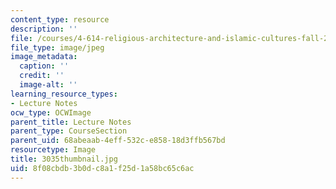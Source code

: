```yaml
---
content_type: resource
description: ''
file: /courses/4-614-religious-architecture-and-islamic-cultures-fall-2002/8f08cbdb3b0dc8a1f25d1a58bc65c6ac_3035thumbnail.jpg
file_type: image/jpeg
image_metadata:
  caption: ''
  credit: ''
  image-alt: ''
learning_resource_types:
- Lecture Notes
ocw_type: OCWImage
parent_title: Lecture Notes
parent_type: CourseSection
parent_uid: 68abeaab-4eff-532c-e858-18d3ffb567bd
resourcetype: Image
title: 3035thumbnail.jpg
uid: 8f08cbdb-3b0d-c8a1-f25d-1a58bc65c6ac
---
```

